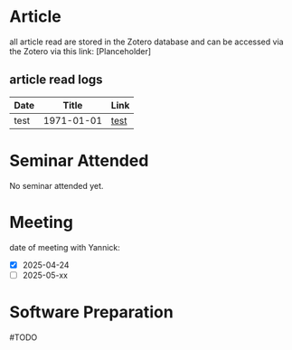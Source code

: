# Article
all article read are stored in the Zotero database and can be accessed via the Zotero via this link: [Planceholder]
## article read logs
|Date| Title|Link|
|------------|-----------------------------------------------------------------------|----------------------------------------------------------------------------------------|
test | 1971-01-01 | [test](https://www.google.com)|


# Seminar Attended
No seminar attended yet.

# Meeting
date of meeting with Yannick:
- [x] 2025-04-24
- [ ] 2025-05-xx

# Software Preparation
#TODO
